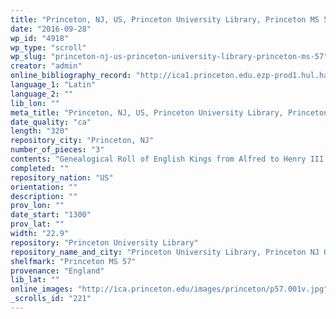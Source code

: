 ```yaml
---
title: "Princeton, NJ, US, Princeton University Library, Princeton MS 57"
date: "2016-09-28"
wp_id: "4918"
wp_type: "scroll"
wp_slug: "princeton-nj-us-princeton-university-library-princeton-ms-57"
creator: "admin"
online_bibliography_record: "http://ica1.princeton.edu.ezp-prod1.hul.harvard.edu/F/D9EP8A8MJL4K9DSF9Q8RBFR9RTU3N56A82GNNF9KQG7AH72NB7-05648?func=full-set-set&set_number=001861&set_entry=000025&format=999"
language_1: "Latin"
language_2: ""
lib_lon: ""
meta_title: "Princeton, NJ, US, Princeton University Library, Princeton MS 57"
date_quality: "ca"
length: "320"
repository_city: "Princeton, NJ"
number_of_pieces: "3"
contents: "Genealogical Roll of English Kings from Alfred to Henry III. Preceded by five principal political divisions of England and a circular map. On back, Prophecie Merlini."
completed: ""
repository_nation: "US"
orientation: ""
description: ""
prov_lon: ""
date_start: "1300"
prov_lat: ""
width: "22.9"
repository: "Princeton University Library"
repository_name_and_city: "Princeton University Library, Princeton NJ US"
shelfmark: "Princeton MS 57"
provenance: "England"
lib_lat: ""
online_images: "http://ica.princeton.edu/images/princeton/p57.001v.jpg"
_scrolls_id: "221"
---
```



